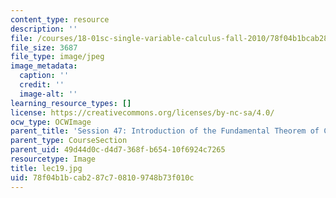 ```yaml
---
content_type: resource
description: ''
file: /courses/18-01sc-single-variable-calculus-fall-2010/78f04b1bcab287c708109748b73f010c_lec19.jpg
file_size: 3687
file_type: image/jpeg
image_metadata:
  caption: ''
  credit: ''
  image-alt: ''
learning_resource_types: []
license: https://creativecommons.org/licenses/by-nc-sa/4.0/
ocw_type: OCWImage
parent_title: 'Session 47: Introduction of the Fundamental Theorem of Calculus'
parent_type: CourseSection
parent_uid: 49d44d0c-d4d7-368f-b654-10f6924c7265
resourcetype: Image
title: lec19.jpg
uid: 78f04b1b-cab2-87c7-0810-9748b73f010c
---
```

